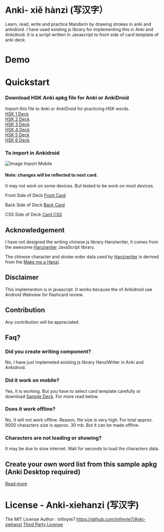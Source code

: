 # Anki- xiě hànzì (写汉字）
Learn, read, write and practice Mandarin by drawing strokes in anki and ankidroid. I have used existing js library for implementing this in Anki and Ankidroid. It is a script written in Javascript to front side of card template of anki deck.

# Demo 


# Quickstart
### Download HSK Anki apkg file for Anki or AnkiDroid
Import this file to Anki or AnkiDroid for practicing HSK words.
<br>[HSK 1 Deck](https://github.com/infinyte7/Anki-xiehanzi/blob/master/xiehanzi%20Anki%20Deck/xiehanzi_HSK1.apkg?raw=true)
<br>[HSK 2 Deck](https://github.com/infinyte7/Anki-xiehanzi/blob/master/xiehanzi%20Anki%20Deck/xiehanzi_HSK2.apkg?raw=true)
<br>[HSK 3 Deck](https://github.com/infinyte7/Anki-xiehanzi/blob/master/xiehanzi%20Anki%20Deck/xiehanzi_HSK3.apkg?raw=true)
<br>[HSK 4 Deck](https://github.com/infinyte7/Anki-xiehanzi/blob/master/xiehanzi%20Anki%20Deck/xiehanzi_HSK4.apkg?raw=true)
<br>[HSK 5 Deck](https://github.com/infinyte7/Anki-xiehanzi/blob/master/xiehanzi%20Anki%20Deck/xiehanzi_HSK5.apkg?raw=true)
<br>[HSK 6 Deck](https://github.com/infinyte7/Anki-xiehanzi/blob/master/xiehanzi%20Anki%20Deck/xiehanzi_HSK6.apkg?raw=true)


### To import in Ankidroid
![Image Import Mobile](https://raw.githubusercontent.com/infinyte7/Anki-xiehanzi/master/image/Import_in_mobile.png)


#### Note: changes will be reflected to next card. 
It may not work on some devices. But tested to be work on most devices.

Front Side of Deck
[Front Card](https://github.com/infinyte7/Anki-xiehanzi/blob/master/version%201.1/frontcard_1.1.html)

Back Side of Deck
[Back Card](https://github.com/infinyte7/Anki-xiehanzi/blob/master/version%201.1/backcard_1.1.html)

CSS Side of Deck
[Card CSS](https://github.com/infinyte7/Anki-xiehanzi/blob/master/version%201.1/cardCSS_1.1.css)


## Acknowledgement
I have not designed the writing chinese js library Hanziwriter, it comes from the awesome [Hanziwriter](https://hanziwriter.org) JavaScript library. 

The chinese character and stroke order data used by [Hanziwriter](https://github.com/chanind/hanzi-writer)
is derived from the [ Make me a Hanzi](https://github.com/skishore/makemeahanzi).
 
 
 ## Disclaimer
 This implemention is in javascript. It works because the of Ankidroid use Android Webview for flashcard review.
 
 ## Contribution
 Any contribution will be appreciated.
 
 ## Faq?
 ### Did you create writing component?
 No, I have just implemeted existing js library HanziWriter in Anki and Ankidroid.
 
 ### Did it work on mobile?
 Yes, It is working. But you have to select card template carefully or download [Sample Deck](https://github.com/infinyte7/Anki-maobi/blob/master/HSK%20Anki%20apkg/Write_Chinese.apkg?raw=true). For more read below.
 
 ### Does it work offline?
 No, It will not work offline. 
 Reason, file size is very high. For total approx. 9000 characters size is approx. 30 mb.
 But It can be made offline. 
 
 ### Characters are not loading or showing?
 It may be due to slow internet. Wait for seconds to load the characters data.


## Create your own word list from this sample apkg (Anki Desktop required)
[Read more](https://github.com/infinyte7/Anki-xiehanzi/blob/master/Create%20new%20Deck%20From%20Scratch.md)


# License - Anki-xiehanzi (写汉字)
The MIT License
Author : Infinyte7
https://github.com/infinyte7/Anki-xiehanzi
[Third Party License](https://github.com/infinyte7/Anki-xiehanzi/blob/master/License.md)


